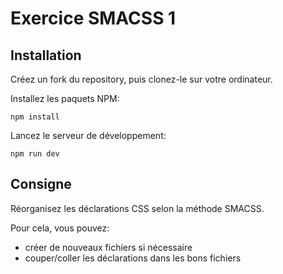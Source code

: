 # Exercice SMACSS 1

## Installation

Créez un fork du repository, puis clonez-le sur votre ordinateur.

Installez les paquets NPM:

```
npm install
```

Lancez le serveur de développement:

```
npm run dev
```

## Consigne

Réorganisez les déclarations CSS selon la méthode SMACSS.

Pour cela, vous pouvez:

- créer de nouveaux fichiers si nécessaire
- couper/coller les déclarations dans les bons fichiers
